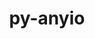 ---
title: "py-anyio"
layout: cache
categories: [package, v0.18]
meta: {"versions": ["3.5.0"], "compilers": ["gcc@=7.5.0"], "oss": ["ubuntu18.04"], "platforms": ["linux"], "targets": ["x86_64"], "stacks": ["data-vis-sdk", "e4s"], "num_specs": 4, "num_specs_by_stack": {"e4s": 2, "data-vis-sdk": 2}}
spec_details: [{"hash": "2n2hghyb67dmwj64cqohvywuc7mhnle5", "compiler": "gcc@=7.5.0", "versions": ["3.5.0"], "os": "ubuntu18.04", "platform": "linux", "target": "x86_64", "variants": [], "stacks": ["e4s"], "size": "-", "tarball": "https://binaries.spack.io/releases/v0.18/build_cache/linux-ubuntu18.04-x86_64/gcc-7.5.0/py-anyio-3.5.0/linux-ubuntu18.04-x86_64-gcc-7.5.0-py-anyio-3.5.0-2n2hghyb67dmwj64cqohvywuc7mhnle5.spack"}, {"hash": "clgtsforn46pubb6eoffg7vdikwu3f5a", "compiler": "gcc@=7.5.0", "versions": ["3.5.0"], "os": "ubuntu18.04", "platform": "linux", "target": "x86_64", "variants": [], "stacks": ["data-vis-sdk"], "size": "-", "tarball": "https://binaries.spack.io/releases/v0.18/build_cache/linux-ubuntu18.04-x86_64/gcc-7.5.0/py-anyio-3.5.0/linux-ubuntu18.04-x86_64-gcc-7.5.0-py-anyio-3.5.0-clgtsforn46pubb6eoffg7vdikwu3f5a.spack"}, {"hash": "jaoxapuoeo5epwkgcjs7fayfm7z25ish", "compiler": "gcc@=7.5.0", "versions": ["3.5.0"], "os": "ubuntu18.04", "platform": "linux", "target": "x86_64", "variants": [], "stacks": ["data-vis-sdk"], "size": "-", "tarball": "https://binaries.spack.io/releases/v0.18/build_cache/linux-ubuntu18.04-x86_64/gcc-7.5.0/py-anyio-3.5.0/linux-ubuntu18.04-x86_64-gcc-7.5.0-py-anyio-3.5.0-jaoxapuoeo5epwkgcjs7fayfm7z25ish.spack"}, {"hash": "qot7zu7iihthy3a7tuqauj3y2xyrb5ef", "compiler": "gcc@=7.5.0", "versions": ["3.5.0"], "os": "ubuntu18.04", "platform": "linux", "target": "x86_64", "variants": [], "stacks": ["e4s"], "size": "-", "tarball": "https://binaries.spack.io/releases/v0.18/build_cache/linux-ubuntu18.04-x86_64/gcc-7.5.0/py-anyio-3.5.0/linux-ubuntu18.04-x86_64-gcc-7.5.0-py-anyio-3.5.0-qot7zu7iihthy3a7tuqauj3y2xyrb5ef.spack"}]
---